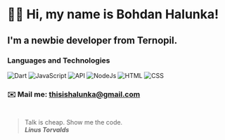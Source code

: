 # 👋🏻 Hi, my name is **Bohdan Halunka**!
## I'm a newbie developer from Ternopil.
### Languages and Technologies 
![Dart](https://img.shields.io/badge/Dart-0175C2?style=for-the-badge&logo=dart&logoColor=white)
![JavaScript](https://img.shields.io/badge/-JavaScript-090909?style=for-the-badge&logo=JavaScript)
![API](https://img.shields.io/badge/-REST&#032;API-090909?style=for-the-badge)
![NodeJs](https://img.shields.io/badge/-NODEJS-090909?style=for-the-badge)
![HTML](https://img.shields.io/badge/-HTML-090909?style=for-the-badge&logo=html5)
![CSS](https://img.shields.io/badge/-CSS-090909?style=for-the-badge&logo=css3)
### ✉️ Mail me: thisishalunka@gmail.com
#
> Talk is cheap. Show me the code. <br/>
> ***Linus Torvalds***
